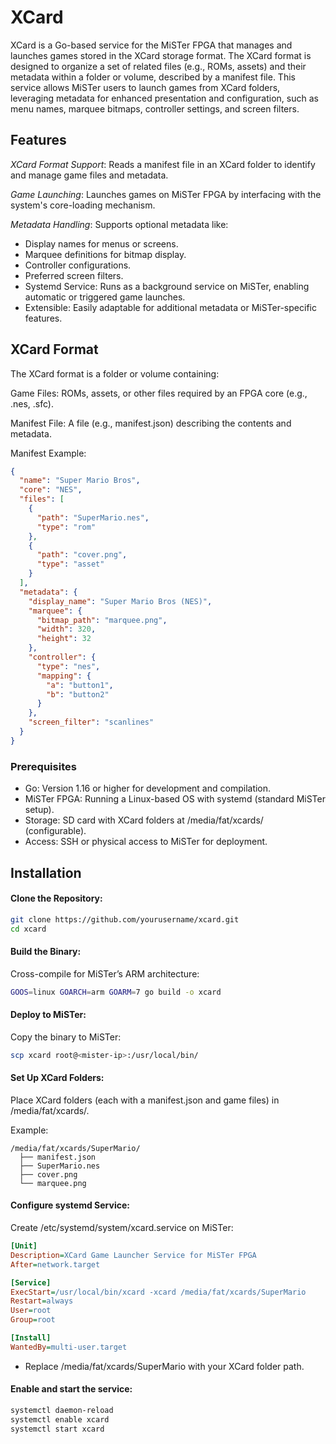 # XCard

XCard is a Go-based service for the MiSTer FPGA that manages and launches games stored in the XCard storage format. The XCard format is designed to organize a set of related files (e.g., ROMs, assets) and their metadata within a folder or volume, described by a manifest file. This service allows MiSTer users to launch games from XCard folders, leveraging metadata for enhanced presentation and configuration, such as menu names, marquee bitmaps, controller settings, and screen filters.

## Features
*XCard Format Support*: Reads a manifest file in an XCard folder to identify and manage game files and metadata.

*Game Launching*: Launches games on MiSTer FPGA by interfacing with the system's core-loading mechanism.

*Metadata Handling*: Supports optional metadata like:
* Display names for menus or screens.
* Marquee definitions for bitmap display.
* Controller configurations.
* Preferred screen filters.
* Systemd Service: Runs as a background service on MiSTer, enabling automatic or triggered game launches.
* Extensible: Easily adaptable for additional metadata or MiSTer-specific features.

## XCard Format
The XCard format is a folder or volume containing:

Game Files: ROMs, assets, or other files required by an FPGA core (e.g., .nes, .sfc).

Manifest File: A file (e.g., manifest.json) describing the contents and metadata.

Manifest Example:
```json
{
  "name": "Super Mario Bros",
  "core": "NES",
  "files": [
    {
      "path": "SuperMario.nes",
      "type": "rom"
    },
    {
      "path": "cover.png",
      "type": "asset"
    }
  ],
  "metadata": {
    "display_name": "Super Mario Bros (NES)",
    "marquee": {
      "bitmap_path": "marquee.png",
      "width": 320,
      "height": 32
    },
    "controller": {
      "type": "nes",
      "mapping": {
        "a": "button1",
        "b": "button2"
      }
    },
    "screen_filter": "scanlines"
  }
}
```

### Prerequisites
* Go: Version 1.16 or higher for development and compilation.
* MiSTer FPGA: Running a Linux-based OS with systemd (standard MiSTer setup).
* Storage: SD card with XCard folders at /media/fat/xcards/ (configurable).
* Access: SSH or physical access to MiSTer for deployment.

## Installation
#### Clone the Repository:
```bash
git clone https://github.com/yourusername/xcard.git
cd xcard
```
#### Build the Binary:

Cross-compile for MiSTer’s ARM architecture:
```bash
GOOS=linux GOARCH=arm GOARM=7 go build -o xcard
```
#### Deploy to MiSTer:

Copy the binary to MiSTer:
```bash
scp xcard root@<mister-ip>:/usr/local/bin/
```

#### Set Up XCard Folders:
Place XCard folders (each with a manifest.json and game files) in /media/fat/xcards/. 

Example:
```
/media/fat/xcards/SuperMario/
  ├── manifest.json
  ├── SuperMario.nes
  ├── cover.png
  └── marquee.png
```
#### Configure systemd Service:

Create /etc/systemd/system/xcard.service on MiSTer:
```ini
[Unit]
Description=XCard Game Launcher Service for MiSTer FPGA
After=network.target

[Service]
ExecStart=/usr/local/bin/xcard -xcard /media/fat/xcards/SuperMario
Restart=always
User=root
Group=root

[Install]
WantedBy=multi-user.target
```
* Replace /media/fat/xcards/SuperMario with your XCard folder path.

#### Enable and start the service:
``` bash
systemctl daemon-reload
systemctl enable xcard
systemctl start xcard
```

